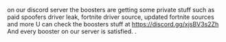 on our discord server the boosters are getting some private stuff such as paid spoofers driver leak, fortnite driver source, updated fortnite sources and more U can check the boosters stuff at https://discord.gg/xjsBV3s2Zh And every booster on our server is satisfied.
.
